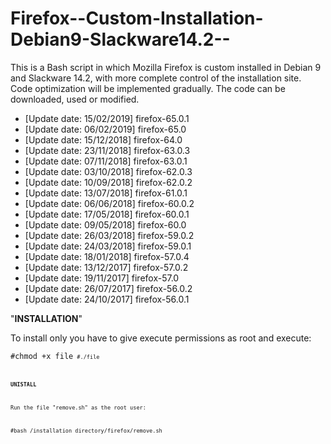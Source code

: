 # Firefox--Custom-Installation-Debian9-Slackware14.2--
This is a Bash script in which Mozilla Firefox is custom installed in Debian 9 and Slackware 14.2, with more complete control of the installation site. Code optimization will be implemented gradually. The code can be downloaded, used or modified.

- [Update date: 15/02/2019] firefox-65.0.1
- [Update date: 06/02/2019] firefox-65.0
- [Update date: 15/12/2018] firefox-64.0
- [Update date: 23/11/2018] firefox-63.0.3
- [Update date: 07/11/2018] firefox-63.0.1
- [Update date: 03/10/2018] firefox-62.0.3
- [Update date: 10/09/2018] firefox-62.0.2
- [Update date: 13/07/2018] firefox-61.0.1
- [Update date: 06/06/2018] firefox-60.0.2
- [Update date: 17/05/2018] firefox-60.0.1
- [Update date: 09/05/2018] firefox-60.0
- [Update date: 26/03/2018] firefox-59.0.2
- [Update date: 24/03/2018] firefox-59.0.1
- [Update date: 18/01/2018] firefox-57.0.4
- [Update date: 13/12/2017] firefox-57.0.2
- [Update date: 19/11/2017] firefox-57.0
- [Update date: 26/07/2017] firefox-56.0.2
- [Update date: 24/10/2017] firefox-56.0.1

"<b>INSTALLATION</b>"

To install only you have to give execute permissions as root and execute:

<code>#chmod +x file<code>
<code>#./file<code>
  
<b>UNISTALL</b>

Run the file "remove.sh" as the root user:

#bash /installation directory/firefox/remove.sh
